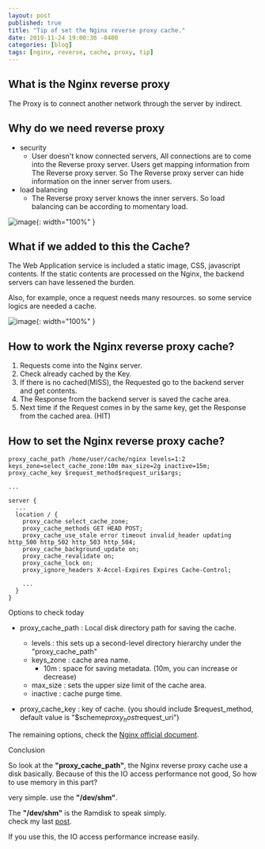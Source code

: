 ```yaml
---
layout: post
published: true
title: "Tip of set the Nginx reverse proxy cache."
date: 2019-11-24 19:00:30 -0400
categories: [blog]
tags: [nginx, reverse, cache, proxy, tip]
---
```


## What is the Nginx reverse proxy

The Proxy is to connect another network through the server by indirect.

## Why do we need reverse proxy 

 - security
     - User doesn't know connected servers, All connections are to come into the Reverse proxy server. Users get mapping information from The Reverse proxy server. So The Reverse proxy server can hide information on the inner server from users.
 - load balancing
     - The Reverse proxy server knows the inner servers. So load balancing can be according to momentary load.

![image](https://user-images.githubusercontent.com/4101636/69491513-a6f53000-0ed9-11ea-98eb-71831c424643.png){: width="100%" }

## What if we added to this the Cache?

The Web Application service is included a static image, CSS, javascript contents. If the static contents are processed on the Nginx, the backend servers can have lessened the burden.

Also, for example, once a request needs many resources. so some service logics are needed a cache.

![image](https://user-images.githubusercontent.com/4101636/69491589-a5783780-0eda-11ea-8e26-0e3cea3899ff.png){: width="100%" }

## How to work the Nginx reverse proxy cache?

 1. Requests come into the Nginx server.
 2. Check already cached by the Key.
 3. If there is no cached(MISS), the Requested go to the backend server and get contents.
 4. The Response from the backend server is saved the cache area.
 5. Next time if the Request comes in by the same key, get the Response from the cached area. (HIT)

## How to set the Nginx reverse proxy cache?

```
proxy_cache_path /home/user/cache/nginx levels=1:2 keys_zone=select_cache_zone:10m max_size=2g inactive=15m;
proxy_cache_key $request_method$request_uri$args;

...

server {
  ...
  location / {
    proxy_cache select_cache_zone;
    proxy_cache_methods GET HEAD POST;
    proxy_cache_use_stale error timeout invalid_header updating http_500 http_502 http_503 http_504;
    proxy_cache_background_update on;
    proxy_cache_revalidate on;
    proxy_cache_lock on;
    proxy_ignore_headers X-Accel-Expires Expires Cache-Control;

    ...
  }
}
```

Options to check today

 - proxy_cache_path : Local disk directory path for saving the cache.
    - levels : this sets up a second-level directory hierarchy under the "proxy_cache_path"
    - keys_zone : cache area name.
        - 10m : space for saving metadata. (10m, you can increase or decrease)
    - max_size : sets the upper size limit of the cache area.
    - inactive : cache purge time.
    
 - proxy_cache_key : key of cache. (you should include $request_method, default value is "$scheme$proxy_host$request_uri")
 
The remaining options, check the [Nginx official document](http://nginx.org/en/docs/http/ngx_http_proxy_module.html).
 
Conclusion 
 
So look at the **"proxy_cache_path"**, the Nginx reverse proxy cache use a disk basically.
Because of this the IO access performance not good, So how to use memory in this part?

very simple. use the **"/dev/shm"**.

The **"/dev/shm"** is the Ramdisk to speak simply. <br>
check my last [post](https://leekyoungil.github.io/blog/2019/09/29/About_the_dev_shm_easy_to_use_the_Linux_ramdisk.html).

If you use this, the IO access performance increase easily.
